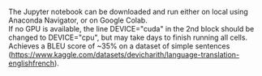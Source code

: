 The Jupyter notebook can be downloaded and run either on local using Anaconda Navigator, or on Google Colab.  
If no GPU is available, the line DEVICE="cuda" in the 2nd block should be changed to DEVICE="cpu", but may take days to finish running all cells.
Achieves a BLEU score of ~35% on a dataset of simple sentences (https://www.kaggle.com/datasets/devicharith/language-translation-englishfrench).
